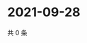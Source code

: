 # 2021-09-28

共 0 条

<!-- BEGIN WEIBO -->
<!-- 最后更新时间 Tue Sep 28 2021 22:07:48 GMT+0800 (China Standard Time) -->

<!-- END WEIBO -->
